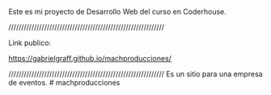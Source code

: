 Este es mi proyecto de Desarrollo Web del curso en Coderhouse. 

/////////////////////////////////////////////////////////////

Link publico:

https://gabrielgraff.github.io/machproducciones/


/////////////////////////////////////////////////////////////
Es un sitio para una empresa de eventos.
#   m a c h p r o d u c c i o n e s 
 
 
